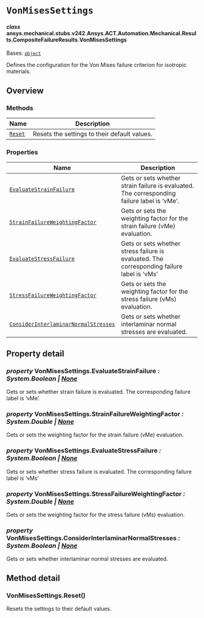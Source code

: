 # `VonMisesSettings`



#### *class* ansys.mechanical.stubs.v242.Ansys.ACT.Automation.Mechanical.Results.CompositeFailureResults.VonMisesSettings

Bases: [`object`](https://docs.python.org/3/library/functions.html#object)

Defines the configuration for the Von Mises failure criterion for isotropic materials.

<!-- !! processed by numpydoc !! -->

<a id="overview"></a>

## Overview

### Methods

| Name | Description |
|--------------------------------------|------------------------------------------------|
| [`Reset`](#VonMisesSettings.Reset)   | Resets the settings to their default values.   |

### Properties

| Name | Description |
|----------------------------------------------------------------------------------------------|-----------------------------------------------------------------------------------------------|
| [`EvaluateStrainFailure`](#VonMisesSettings.EvaluateStrainFailure)                           | Gets or sets whether strain failure is evaluated. The corresponding failure label is ‘vMe’.   |
| [`StrainFailureWeightingFactor`](#VonMisesSettings.StrainFailureWeightingFactor)             | Gets or sets the weighting factor for the strain failure (vMe) evaluation.                    |
| [`EvaluateStressFailure`](#VonMisesSettings.EvaluateStressFailure)                           | Gets or sets whether stress failure is evaluated. The corresponding failure label is ‘vMs’    |
| [`StressFailureWeightingFactor`](#VonMisesSettings.StressFailureWeightingFactor)             | Gets or sets the weighting factor for the stress failure (vMs) evaluation.                    |
| [`ConsiderInterlaminarNormalStresses`](#VonMisesSettings.ConsiderInterlaminarNormalStresses) | Gets or sets whether interlaminar normal stresses are evaluated.                              |

<a id="property-detail"></a>

## Property detail

<a id="VonMisesSettings.EvaluateStrainFailure"></a>

### *property* VonMisesSettings.EvaluateStrainFailure *: System.Boolean | [None](https://docs.python.org/3/library/constants.html#None)*

Gets or sets whether strain failure is evaluated. The corresponding failure label is ‘vMe’.

<!-- !! processed by numpydoc !! -->

<a id="VonMisesSettings.StrainFailureWeightingFactor"></a>

### *property* VonMisesSettings.StrainFailureWeightingFactor *: System.Double | [None](https://docs.python.org/3/library/constants.html#None)*

Gets or sets the weighting factor for the strain failure (vMe) evaluation.

<!-- !! processed by numpydoc !! -->

<a id="VonMisesSettings.EvaluateStressFailure"></a>

### *property* VonMisesSettings.EvaluateStressFailure *: System.Boolean | [None](https://docs.python.org/3/library/constants.html#None)*

Gets or sets whether stress failure is evaluated. The corresponding failure label is ‘vMs’

<!-- !! processed by numpydoc !! -->

<a id="VonMisesSettings.StressFailureWeightingFactor"></a>

### *property* VonMisesSettings.StressFailureWeightingFactor *: System.Double | [None](https://docs.python.org/3/library/constants.html#None)*

Gets or sets the weighting factor for the stress failure (vMs) evaluation.

<!-- !! processed by numpydoc !! -->

<a id="VonMisesSettings.ConsiderInterlaminarNormalStresses"></a>

### *property* VonMisesSettings.ConsiderInterlaminarNormalStresses *: System.Boolean | [None](https://docs.python.org/3/library/constants.html#None)*

Gets or sets whether interlaminar normal stresses are evaluated.

<!-- !! processed by numpydoc !! -->

<a id="method-detail"></a>

## Method detail

<a id="VonMisesSettings.Reset"></a>

### VonMisesSettings.Reset()

Resets the settings to their default values.

<!-- !! processed by numpydoc !! -->

